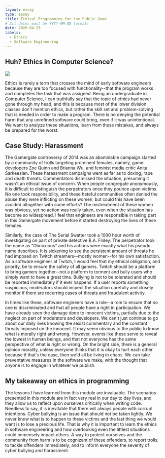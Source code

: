 ```yaml
---
layout: essay
type: essay
title: Ethical Programming for the Public Good 
# All dates must be YYYY-MM-DD format!
date: 2020-04-23
labels:
  - Ethics
  - Software Engineering
---
```

## Huh? Ethics in Computer Science?

<img src="https://www.metroparent.com/wp-content/uploads/2019/02/michigan-anti-cyberbullying-law-what-means-kids-families.jpg">

Ethics is rarely a term that crosses the mind of early software engineers because they are too focused with functionality--that the program works and completes the task that was assigned. Being an undergraduate in Computer Science, I can truthfully say that the topic of ethics had never gone through my head, and this is because most of the lower division classes don't mention ethics, but rather the skill set and problem-solving that is needed in order to make a program. There is no denying the potential harm that any unrefined software could bring, even if it was unintentional. We want to analyze these situations, learn from these mistakes, and always be prepared for the worst. 

## Case Study: Harassment 

The Gamergate controversy of 2014 was an abominable campaign started by a community of trolls targeting prominent females, namely, game developers Zoe Quinn and Brianna Wu, and feminist media critic Anita Sarkeesian. These harassment campaigns went as far as to doxing, rape and death threats. Commentators dismissed the situation, presuming it wasn't an ethical issue of concern. When people congregate anonymously, it is difficult to distinguish the perpetrators once they pounce upon victims. No one took responsibility, and these hateful communities often denied the abuse they were inflicting on these women, but could this have been avoided altogether with some efforts? The mistreatment of these women was obvious, yet no action was really taken, even when the situation has become so widespread. I feel that engineers are responsible in taking part in this Gamergate movement before it started destroying the lives of these females. 

Similarly, the case of The Serial Swatter took a 1000 hour worth of investigating on part of private detective B.A. Finley. The perpetrator took the name as "Obnoxious" and his actions were exactly what his pseudo name describes. It is sickening to see the persistent amount of threats he had imposed on Twitch streamers--mostly women--for his own satisfaction. As a software engineer at Twitch, I would feel that my ethical obligation, and priority, be to ensure the safety of all gamers. Twitch should be a platform to bring gamers together--not a platform to torment and bully users who simply want to have a great time. Bullying is not to be tolerated and should be reported immediately if it ever happens. If a user reports something suspicious, moderators should inspect the situation carefully and closely monitor if there are recurring cases of threats and fraudulent activity. 

In times like these, software engineers have a role--a role to ensure that no one is discriminated and that all people have a right in participation. We have already seen the damage done to innocent victims, partially due to the neglect on part of moderators and developers. We can't just continue to go about our daily lives knowing the sexist commentary and the constant threats imposed on the innocent. It may seem obvious to the public to know what is morally right and wrong. However, events like these serve to reveal the lowest in human beings, and that not everyone has the same perspective of what is right or wrong. On the bright side, there is a general opinion morality, unless everyone thinks that it is okay to hurt each other because if that's the case, then we'd all be living in chaos. We can take preventative measures in the software we make, with the thought that anyone is to engage in whatever we publish. 

## My takeaway on ethics in programming

The lessons I have learned from this module are invaluable. The scenarios presented in this module are in fact very real in our day to day lives, and they allow us to reflect upon ourselves critically when writing code. Needless to say, it is inevitable that there will always people with corrupt intentions. Cyber bullying is an issue that should not be taken lightly. We never know what is to happen to these victims and the last thing we would want is to lose a precious life. That is why it is important to learn the ethics in software engineering and how overlooking even the littlest situations could immensely impact others. A way to protect ourselves and the community from harm is to be cognizant of these offenders, to report trolls, to tackle offenders immediately, and to inform everyone the severity of cyber bullying and harassment. 
